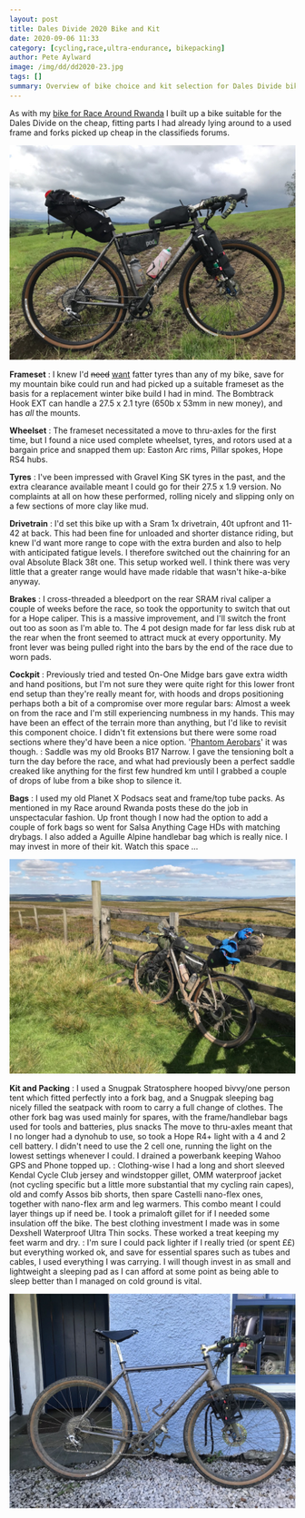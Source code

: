 ```yaml
---
layout: post
title: Dales Divide 2020 Bike and Kit
date: 2020-09-06 11:33
category: [cycling,race,ultra-endurance, bikepacking]
author: Pete Aylward
image: /img/dd/dd2020-23.jpg
tags: []
summary: Overview of bike choice and kit selection for Dales Divide bikepacking race
---
```


As with my <a href="/race-around-rwanda-the-bike">bike for Race Around Rwanda</a> I built up a bike suitable for the Dales Divide on the cheap, fitting parts I had already lying around to a used frame and forks picked up cheap in the classifieds forums.

![Bombtrack Hook EXT](/img/dd/dd2020-28.jpg)

**Frameset**
: I knew I'd <del>need</del> <ins>want</ins> fatter tyres than any of my bike, save for my mountain bike could run and had picked up a suitable frameset as the basis for a replacement winter bike build I had in mind. The Bombtrack Hook EXT can handle a 27.5 x 2.1 tyre (650b x 53mm in new money), and has _all_ the mounts. 

**Wheelset**
: The frameset necessitated a move to thru-axles for the first time, but I found a nice used complete wheelset, tyres, and rotors used at a bargain price and snapped them up: Easton Arc rims, Pillar spokes, Hope RS4 hubs. 

**Tyres**
: I've been impressed with Gravel King SK tyres in the past, and the extra clearance available meant I could go for their 27.5 x 1.9 version. No complaints at all on how these performed, rolling nicely and slipping only on a few sections of more clay like mud.

**Drivetrain**
: I'd set this bike up with a Sram 1x drivetrain, 40t upfront and 11-42 at back. This had been fine for unloaded and shorter distance riding, but knew I'd want more range to cope with the extra burden and also to help with anticipated fatigue levels. I therefore switched out the chainring for an oval Absolute Black 38t one. This setup worked well. I think there was very little that a greater range would have made ridable that wasn't hike-a-bike anyway. 

**Brakes**
: I cross-threaded a bleedport on the rear SRAM rival caliper a couple of weeks before the race, so took the opportunity to switch that out for a Hope caliper. This is a massive improvement, and I'll switch the front out too as soon as I'm able to. The 4 pot design made for far less disk rub at the rear when the front seemed to attract muck at every opportunity. My front lever was being pulled right into the bars by the end of the race due to worn pads.

**Cockpit**
: Previously tried and tested On-One Midge bars gave extra width and hand positions, but I'm not sure they were quite right for this lower front end setup than they're really meant for, with hoods and drops positioning perhaps both a bit of a compromise over more regular bars: Almost a week on from the race and I'm still experiencing numbness in my hands. This may have been an effect of the terrain more than anything, but I'd like to revisit this component choice. I didn't fit extensions but there were some road sections where they'd have been a nice option. '<a href="https://www.velominati.com/the-lexicon/#terms">Phantom Aerobars</a>' it was though. 
: Saddle was my old Brooks B17 Narrow. I gave the tensioning bolt a turn the day before the race, and what had previously been a perfect saddle creaked like anything for the first few hundred km until I grabbed a couple of drops of lube from a bike shop to silence it. 

**Bags**
: I used my old Planet X Podsacs seat and frame/top tube packs. As mentioned in my Race around Rwanda posts these do the job in unspectacular fashion. Up front though I now had the option to add a couple of fork bags so went for Salsa Anything Cage HDs with matching drybags. I also added a Aguille Alpine handlebar bag which is really nice. I may invest in more of their kit. Watch this space …

![Bike leant up against fence](/img/dd/dd2020-22.jpg)

**Kit and Packing**
: I used a Snugpak Stratosphere hooped bivvy/one person tent which fitted perfectly into a fork bag, and a Snugpak sleeping bag nicely filled the seatpack with room to carry a full change of clothes. The other fork bag was used mainly for spares, with the frame/handlebar bags used for tools and batteries, plus snacks The move to thru-axles meant that I no longer had a dynohub to use, so took a Hope R4+ light with a 4 and 2 cell battery. I didn't need to use the 2 cell one, running the light on the lowest settings whenever I could. I drained a powerbank keeping Wahoo GPS and Phone topped up.
: Clothing-wise I had a long and short sleeved Kendal Cycle Club jersey and windstopper gillet, OMM waterproof jacket (not cycling specific but a little more substantial that my cycling rain capes), old and comfy Assos bib shorts, then spare Castelli nano-flex ones, together with nano-flex arm and leg warmers. This combo meant I could layer things up if need be. I took a primaloft gillet for if I needed some insulation off the bike. The best clothing investment I made was in some Dexshell Waterproof Ultra Thin socks. These worked a treat keeping my feet warm and dry. 
: I'm sure I could pack lighter if I really tried (or spent ££) but everything worked ok, and save for essential spares such as tubes and cables, I used everything I was carrying. I will though invest in as small and lightweight a sleeping pad as I can afford at some point as being able to sleep better than I managed on cold ground is vital. 

![Bombtrack Hook EXT](/img/dd/dd2020-26.jpg)
